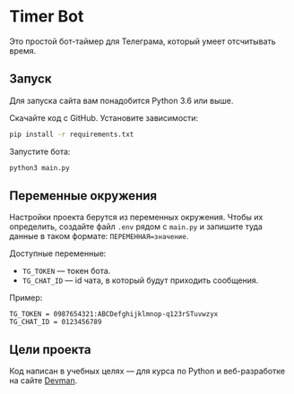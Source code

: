 # Timer Bot

Это простой бот-таймер для Телеграма, который умеет отсчитывать время.

## Запуск

Для запуска сайта вам понадобится Python 3.6 или выше.

Скачайте код с GitHub. Установите зависимости:

```sh
pip install -r requirements.txt
```

Запустите бота:

```sh
python3 main.py
```

## Переменные окружения

Настройки проекта берутся из переменных окружения. Чтобы их определить, создайте файл `.env` рядом с `main.py` и запишите туда данные в таком формате: `ПЕРЕМЕННАЯ=значение`.

Доступные переменные:

- `TG_TOKEN` — токен бота. 
- `TG_CHAT_ID` — id чата, в который будут приходить сообщения.

Пример:

```env
TG_TOKEN = 0987654321:ABCDefghijklmnop-q123rSTuvwzyx
TG_CHAT_ID = 0123456789
```
## Цели проекта

Код написан в учебных целях — для курса по Python и веб-разработке на сайте [Devman](https://dvmn.org).
